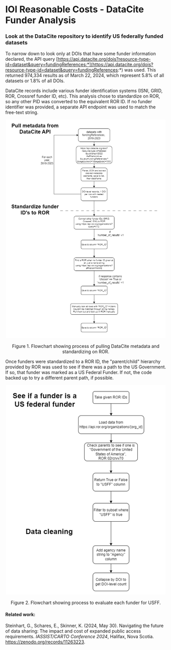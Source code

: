 # IOI Reasonable Costs - DataCite Funder Analysis

### Look at the DataCite repository to identify US federally funded datasets

To narrow down to look only at DOIs that have some funder information declared, the API query [https://api.datacite.org/dois?resource-type-id=dataset&query=fundingReferences:*](https://api.datacite.org/dois?resource-type-id=dataset&query=fundingReferences:*) was used. This returned 974,334 results as of March 22, 2024, which represent 5.8% of all datasets or 1.8% of all DOIs.

DataCite records include various funder identification systems (ISNI, GRID, ROR, Crossref funder ID, etc). This analysis chose to standardize on ROR, so any other PID was converted to the equivalent ROR ID. If no funder identifier was provided, a separate API endpoint was used to match the free-text string.

<p align="center" width="100%">
   <img src="./DataCite_flowchart-pull_and_ROR.png" width="500"/>
</p>

<p align="center">
Figure 1. Flowchart showing process of pulling DataCite metadata and standardizing on ROR.
</p>



Once funders were standardized to a ROR ID, the "parent/child" hierarchy provided by ROR was used to see if there was a path to the US Government. If so, that funder was marked as a US Federal Funder. If not, the code backed up to try a different parent path, if possible.

<p align="center" width="100%">
   <img src="./DataCite_flowchart-USFF.png" width="500"/>
</p>

<p align="center">
Figure 2. Flowchart showing process to evaluate each funder for USFF.
</p>

#### Related work: 
Steinhart, G., Schares, E., Skinner, K. (2024, May 30). Navigating the future of data sharing: The impact and cost of expanded public access requirements. _IASSIST/CARTO Conference 2024_, Halifax, Nova Scotia. https://zenodo.org/records/11263223.
